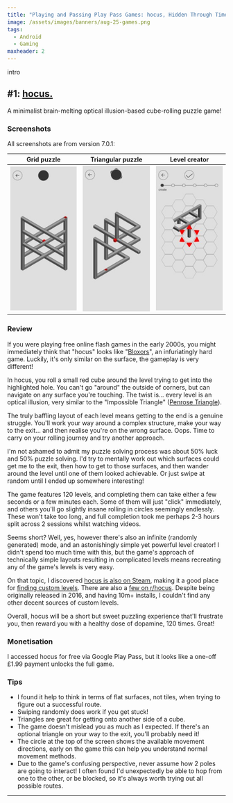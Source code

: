```yaml
---
title: "Playing and Passing Play Pass Games: hocus, Hidden Through Time"
image: /assets/images/banners/aug-25-games.png
tags:
  - Android
  - Gaming
maxheader: 2
---
```


intro

## #1: [hocus.](https://play.google.com/store/apps/details?id=air.com.gamebrain.hocus)

A minimalist brain-melting optical illusion-based cube-rolling puzzle game!

### Screenshots

All screenshots are from version 7.0.1:

|                                                Grid puzzle                                                 |                                                Triangular puzzle                                                 |                                                Level creator                                                 |
| :--------------------------------------------------------------------------------------------------------: | :--------------------------------------------------------------------------------------------------------------: | :----------------------------------------------------------------------------------------------------------: |
| [![hocus grid puzzle](/assets/images/2025/aug-hocus-1-thumbnail.jpg)](/assets/images/2025/aug-hocus-1.jpg) | [![hocus triangular puzzle](/assets/images/2025/aug-hocus-2-thumbnail.jpg)](/assets/images/2025/aug-hocus-2.jpg) | [![hocus level creator](/assets/images/2025/aug-hocus-3-thumbnail.jpg)](/assets/images/2025/aug-hocus-3.jpg) |

### Review

If you were playing free online flash games in the early 2000s, you might immediately think that "hocus" looks like "[Bloxors](https://bloxorz.io/)", an infuriatingly hard game. Luckily, it's only similar on the surface, the gameplay is very different!

In hocus, you roll a small red cube around the level trying to get into the highlighted hole. You can't go "around" the outside of corners, but can navigate on any surface you're touching. The twist is... every level is an optical illusion, very similar to the "Impossible Triangle" ([Penrose Triangle](https://en.wikipedia.org/wiki/Penrose_triangle)).

The truly baffling layout of each level means getting to the end is a genuine struggle. You'll work your way around a complex structure, make your way to the exit... and then realise you're on the wrong surface. Oops. Time to carry on your rolling journey and try another approach.

I'm not ashamed to admit my puzzle solving process was about 50% luck and 50% puzzle solving. I'd try to mentally work out which surfaces could get me to the exit, then how to get to those surfaces, and then wander around the level until one of them looked achievable. Or just swipe at random until I ended up somewhere interesting!

The game features 120 levels, and completing them can take either a few seconds or a few minutes each. Some of them will just "click" immediately, and others you'll go slightly insane rolling in circles seemingly endlessly. These won't take too long, and full completion took me perhaps 2-3 hours split across 2 sessions whilst watching videos.

Seems short? Well, yes, however there's also an infinite (randomly generated) mode, and an astonishingly simple yet powerful level creator! I didn't spend too much time with this, but the game's approach of technically simple layouts resulting in complicated levels means recreating any of the game's levels is very easy.

On that topic, I discovered [hocus is also on Steam](https://store.steampowered.com/app/418040/hocus/), making it a good place for [finding custom levels](https://steamcommunity.com/app/418040/discussions/). There are also a [few on r/hocus](https://www.reddit.com/r/hocus/). Despite being originally released in 2016, and having 10m+ installs, I couldn't find any other decent sources of custom levels.

Overall, hocus will be a short but sweet puzzling experience that'll frustrate you, then reward you with a healthy dose of dopamine, 120 times. Great!

### Monetisation

I accessed hocus for free via Google Play Pass, but it looks like a one-off £1.99 payment unlocks the full game.

### Tips

- I found it help to think in terms of flat surfaces, not tiles, when trying to figure out a successful route.
- Swiping randomly does work if you get stuck!
- Triangles are great for getting onto another side of a cube.
- The game doesn't mislead you as much as I expected. If there's an optional triangle on your way to the exit, you'll probably need it!
- The circle at the top of the screen shows the available movement directions, early on the game this can help you understand normal movement methods.
- Due to the game's confusing perspective, never assume how 2 poles are going to interact! I often found I'd unexpectedly be able to hop from one to the other, or be blocked, so it's always worth trying out all possible routes.

---
